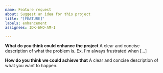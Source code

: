 ```yaml
---
name: Feature request
about: Suggest an idea for this project
title: "[FEATURE]"
labels: enhancement
assignees: IDK-WHO-AM-I

---
```


**What do you think could enhance the project**
A clear and concise description of what the problem is. Ex. I'm always frustrated when [...]

**How do you think we could achieve that**
A clear and concise description of what you want to happen.
